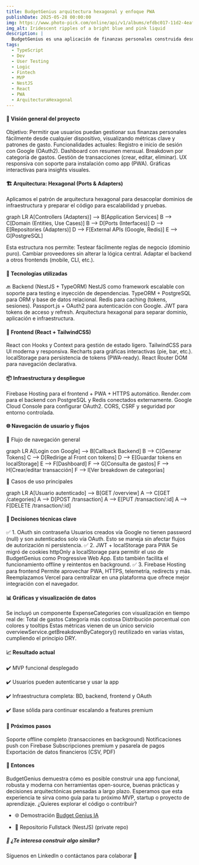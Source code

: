 ```yaml
---
title: BudgetGenius arquitectura hexagonal y enfoque PWA
publishDate: 2025-05-28 00:00:00
img: https://www.photo-pick.com/online/api/v1/albums/efdbc017-11d2-4eaf-b71c-da8be94efaf2.jpg
img_alt: Iridescent ripples of a bright blue and pink liquid
description: |
  BudgetGenius es una aplicación de finanzas personales construida desde cero como un MVP funcional, modular y escalable. En este post, te compartimos la arquitectura, decisiones técnicas clave, servicios construidos y el stack tecnológico usado, incluyendo soporte para PWA, autenticación OAuth2 y despliegue completo en la nube.
tags:
  - TypeScript
  - Dev
  - User Testing
  - Logic
  - Fintech
  - MVP
  - NestJS
  - React
  - PWA
  - ArquitecturaHexagonal
---
```


#### 🧠 Visión general del proyecto

Objetivo: Permitir que usuarios puedan gestionar sus finanzas personales fácilmente desde cualquier dispositivo, visualizando métricas clave y patrones de gasto.
Funcionalidades actuales:
Registro e inicio de sesión con Google (OAuth2).
Dashboard con resumen mensual.
Breakdown por categoría de gastos.
Gestión de transacciones (crear, editar, eliminar).
UX responsiva con soporte para instalación como app (PWA).
Gráficas interactivas para insights visuales.

#### 🏗️ Arquitectura: Hexagonal (Ports & Adapters)

Aplicamos el patrón de arquitectura hexagonal para desacoplar dominios de infraestructura y preparar el código para escalabilidad y pruebas.

graph LR
  A[Controllers (Adapters)] --> B[Application Services]
  B --> C[Domain (Entities, Use Cases)]
  B --> D[Ports (Interfaces)]
  D --> E[Repositories (Adapters)]
  D --> F[External APIs (Google, Redis)]
  E --> G[PostgreSQL]
  
Esta estructura nos permite:
Testear fácilmente reglas de negocio (dominio puro).
Cambiar proveedores sin alterar la lógica central.
Adaptar el backend a otros frontends (mobile, CLI, etc.).

#### 🧰 Tecnologías utilizadas

🔙 Backend (NestJS + TypeORM)
NestJS como framework escalable con soporte para testing e inyección de dependencias.
TypeORM + PostgreSQL para ORM y base de datos relacional.
Redis para caching (tokens, sesiones).
Passport.js + OAuth2 para autenticación con Google.
JWT para tokens de acceso y refresh.
Arquitectura hexagonal para separar dominio, aplicación e infraestructura.

#### 🎨 Frontend (React + TailwindCSS)

React con Hooks y Context para gestión de estado ligero.
TailwindCSS para UI moderna y responsiva.
Recharts para gráficas interactivas (pie, bar, etc.).
localStorage para persistencia de tokens (PWA-ready).
React Router DOM para navegación declarativa.

#### 📦 Infraestructura y despliegue

Firebase Hosting para el frontend + PWA + HTTPS automático.
Render.com para el backend con PostgreSQL y Redis conectados externamente.
Google Cloud Console para configurar OAuth2.
CORS, CSRF y seguridad por entorno controlada.

#### 🌐 Navegación de usuario y flujos

🧭 Flujo de navegación general

graph LR
  A[Login con Google] --> B[Callback Backend]
  B --> C[Generar Tokens]
  C --> D[Redirige al Front con tokens]
  D --> E[Guardar tokens en localStorage]
  E --> F[Dashboard]
  F --> G[Consulta de gastos]
  F --> H[Crear/editar transacción]
  F --> I[Ver breakdown de categorías]

🧪 Casos de uso principales

graph LR
  A[Usuario autenticado] --> B[GET /overview]
  A --> C[GET /categories]
  A --> D[POST /transaction]
  A --> E[PUT /transaction/:id]
  A --> F[DELETE /transaction/:id]

#### 🔐 Decisiones técnicas clave

✅ 1. OAuth sin contraseña
Usuarios creados vía Google no tienen password (null) y son autenticados solo vía OAuth.
Esto se maneja sin afectar flujos de autorización ni persistencia.
✅ 2. JWT + localStorage para PWA
Se migró de cookies httpOnly a localStorage para permitir el uso de BudgetGenius como Progressive Web App.
Esto también facilita el funcionamiento offline y reintentos en background.
✅ 3. Firebase Hosting para frontend
Permite aprovechar PWA, HTTPS, telemetría, redirects y más.
Reemplazamos Vercel para centralizar en una plataforma que ofrece mejor integración con el navegador.

#### 📊 Gráficas y visualización de datos

Se incluyó un componente ExpenseCategories con visualización en tiempo real de:
Total de gastos
Categoría más costosa
Distribución porcentual con colores y tooltips
Estas métricas vienen de un único servicio overviewService.getBreakdownByCategory() reutilizado en varias vistas, cumpliendo el principio DRY.

#### 📈 Resultado actual

✔️ MVP funcional desplegado

✔️ Usuarios pueden autenticarse y usar la app

✔️ Infraestructura completa: BD, backend, frontend y OAuth

✔️ Base sólida para continuar escalando a features premium

#### 📝 Próximos pasos

Soporte offline completo (transacciones en background)
Notificaciones push con Firebase
Subscripciones premium y pasarela de pagos
Exportación de datos financieros (CSV, PDF)

#### 📎 Entonces

BudgetGenius demuestra cómo es posible construir una app funcional, robusta y moderna con herramientas open-source, buenas prácticas y decisiones arquitectónicas pensadas a largo plazo.
Esperamos que esta experiencia te sirva como guía para tu próximo MVP, startup o proyecto de aprendizaje.
¿Quieres explorar el código o contribuir?

- 🌐  Demostración [Budget Genius IA](https://budgetgeniusia.web.app)

- 🔗 Repositorio Fullstack (NestJS) (private repo)

##### 🧠 ¿Te interesa construir algo similar?

Síguenos en LinkedIn o contáctanos para colaborar 🚀
